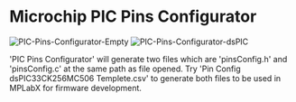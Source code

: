# Microchip PIC Pins Configurator

![PIC-Pins-Configurator-Empty](https://github.com/user-attachments/assets/3aaafd0b-3f36-47b0-a5e6-060f62b6d9a2)
![PIC-Pins-Configurator-dsPIC](https://github.com/user-attachments/assets/89284ff4-cd3e-4706-9724-9223107fb5a6)

'PIC Pins Configurator' will generate two files which are 'pinsConfig.h' and 'pinsConfig.c' at the same path as file opened. 
Try 'Pin Config dsPIC33CK256MC506 Templete.csv' to generate both files to be used in MPLabX for firmware development.
<br/>

<br/>

